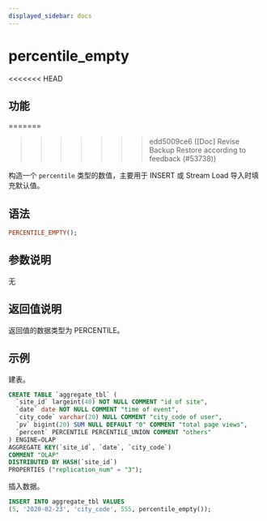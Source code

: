 ```yaml
---
displayed_sidebar: docs
---
```


# percentile_empty

<<<<<<< HEAD
## 功能
=======

>>>>>>> edd5009ce6 ([Doc] Revise Backup Restore according to feedback (#53738))

构造一个 `percentile` 类型的数值，主要用于 INSERT 或 Stream Load 导入时填充默认值。

## 语法

```Haskell
PERCENTILE_EMPTY();
```

## 参数说明

无

## 返回值说明

返回值的数据类型为 PERCENTILE。

## 示例

建表。

```sql
CREATE TABLE `aggregate_tbl` (
  `site_id` largeint(40) NOT NULL COMMENT "id of site",
  `date` date NOT NULL COMMENT "time of event",
  `city_code` varchar(20) NULL COMMENT "city_code of user",
  `pv` bigint(20) SUM NULL DEFAULT "0" COMMENT "total page views",
  `percent` PERCENTILE PERCENTILE_UNION COMMENT "others"
) ENGINE=OLAP
AGGREGATE KEY(`site_id`, `date`, `city_code`)
COMMENT "OLAP"
DISTRIBUTED BY HASH(`site_id`)
PROPERTIES ("replication_num" = "3");
```

插入数据。

```sql
INSERT INTO aggregate_tbl VALUES
(5, '2020-02-23', 'city_code', 555, percentile_empty());
```
